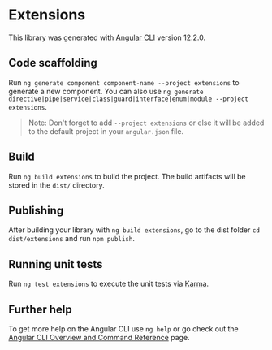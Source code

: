 # Extensions

This library was generated with [Angular CLI](https://github.com/angular/angular-cli) version 12.2.0.

## Code scaffolding

Run `ng generate component component-name --project extensions` to generate a new component. You can also use `ng generate directive|pipe|service|class|guard|interface|enum|module --project extensions`.
> Note: Don't forget to add `--project extensions` or else it will be added to the default project in your `angular.json` file. 

## Build

Run `ng build extensions` to build the project. The build artifacts will be stored in the `dist/` directory.

## Publishing

After building your library with `ng build extensions`, go to the dist folder `cd dist/extensions` and run `npm publish`.

## Running unit tests

Run `ng test extensions` to execute the unit tests via [Karma](https://karma-runner.github.io).

## Further help

To get more help on the Angular CLI use `ng help` or go check out the [Angular CLI Overview and Command Reference](https://angular.io/cli) page.
